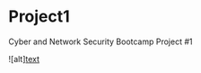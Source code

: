 # Project1
Cyber and Network Security Bootcamp Project #1


![alt][text](https://github.com/arynfranklin/Project1/blob/Network/Project%201.pdf)
